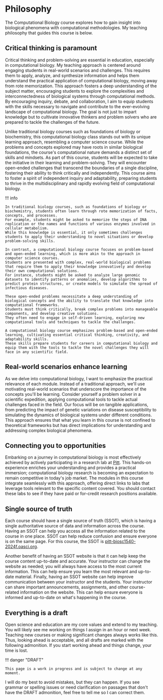 # Philosophy

The Computational Biology course explores how to gain insight into biological phenomena with computational methodologies.
My teaching philosophy that guides this course is below.

## Critical thinking is paramount

Critical thinking and problem-solving are essential in education, especially in computational biology.
My teaching approach is centered around engaging students in real-world scenarios and challenges.
This requires them to apply, analyze, and synthesize information and helps them understand the practical application of computational biology, moving away from rote memorization.
This approach fosters a deep understanding of the subject matter, encouraging students to explore the complexities and interconnectedness of biological systems through computational methods.
By encouraging inquiry, debate, and collaboration, I aim to equip students with the skills necessary to navigate and contribute to the ever-evolving landscape of computational biology.
The goal is not just to impart knowledge but to cultivate innovative thinkers and problem solvers who are prepared to tackle the challenges of the future.

Unlike traditional biology courses such as foundations of biology or biochemistry, this computational biology class stands out with its unique learning approach, resembling a computer science course.
While the problems and concepts explored may have roots in similar biological foundations, the course's computational nature demands a distinct set of skills and mindsets.
As part of this course, students will be expected to take the initiative in their learning and problem-solving.
They will encounter open-ended challenges that transcend the boundaries of a single discipline, fostering their ability to think critically and independently.
This course aims to foster a spirit of independent inquiry and adaptability, preparing students to thrive in the multidisciplinary and rapidly evolving field of computational biology.

!!! info

    In traditional biology courses, such as foundations of biology or biochemistry, students often learn through rote memorization of facts, concepts, and processes.
    For example, students might be asked to memorize the steps of DNA replication or the names and functions of various enzymes involved in cellular metabolism.
    While this knowledge is essential, it only sometimes challenges students to apply their understanding to novel situations or develop problem-solving skills.

    In contrast, a computational biology course focuses on problem-based and open-ended learning, which is more akin to the approach in computer science courses.
    Students are presented with complex, real-world biological problems that require them to apply their knowledge innovatively and develop their own computational solutions.
    For instance, students might be asked to analyze large genomic datasets to identify patterns or anomalies, develop algorithms to predict protein structures, or create models to simulate the spread of infectious diseases.

    These open-ended problems necessitate a deep understanding of biological concepts and the ability to translate that knowledge into computational frameworks.
    Students must think critically, break complex problems into manageable components, and develop creative solutions.
    They often need to engage in self-driven learning, exploring new computational tools and techniques to tackle the challenges.

    A computational biology course emphasizes problem-based and open-ended learning, cultivating essential critical thinking, creativity, and adaptability skills.
    These skills prepare students for careers in computational biology and equip them with the tools to tackle the novel challenges they will face in any scientific field.

## Real-world scenarios enhance learning

As we delve into computational biology, I want to emphasize the practical relevance of each module.
Instead of a traditional approach, we'll use motivating real-world scenarios that underscore the importance of the concepts you'll be learning.
Consider yourself a problem solver in a scientific expedition, applying computational tools to tackle actual challenges faced in the field.
Our focus will be on tangible applications, from predicting the impact of genetic variations on disease susceptibility to simulating the dynamics of biological systems under different conditions.
This approach ensures that what you learn in this course is not confined to theoretical frameworks but has direct implications for understanding and addressing complex biological phenomena.

## Connecting you to opportunities

Embarking on a journey in computational biology is most effectively achieved by actively participating in a research lab at [Pitt](https://www.pitt.edu/).
This hands-on experience enriches your understanding and provides a practical immersion; computational biology research is becoming an expectation to remain competitive in today's job market.
The modules in this course integrate seamlessly with this approach, offering direct links to labs that leverage tools relevant to the specific content covered.
You should contact these labs to see if they have paid or for-credit research positions available.

## Single source of truth

Each course should have a single source of truth (SSOT), which is having a single authoritative source of data and information across the course.
Having an SSOT can help you access all the information related to the course in one place.
SSOT can help reduce confusion and ensure everyone is on the same page.
For this course, the SSOT is [pitt-biosc1540-2024f.oasci.org](https://pitt-biosc1540-2024f.oasci.org/).

Another benefit of having an SSOT website is that it can help keep the course content up-to-date and accurate.
Your instructor can change the website as needed; you will always have access to the most current information.
This can help ensure you learn the most relevant and up-to-date material.
Finally, having an SSOT website can help improve communication between your instructor and the students.
Your instructor can share important announcements, assignments, and other course-related information on the website.
This can help ensure everyone is informed and up-to-date on what's happening in the course.

## Everything is a draft

Open science and education are my core values and extend to my teaching.
You will likely see me working on things I assign in an hour or next week.
Teaching new courses or making significant changes always works like this.
Thus, looking ahead is acceptable, and all drafts are marked with the following admonition.
If you start working ahead and things change, your time is lost.

!!! danger "DRAFT"

    This page is a work in progress and is subject to change at any moment.

I will do my best to avoid mistakes, but they can happen.
If you see grammar or spelling issues or need clarification on passages that don't have the DRAFT admonition, feel free to tell me so I can correct them.

